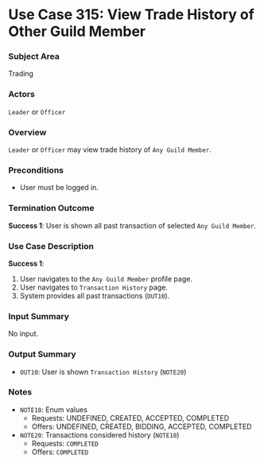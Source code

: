 # Use Case 315: View Trade History of Other Guild Member

### Subject Area
Trading

### Actors
`Leader` or `Officer`

### Overview
`Leader` or `Officer` may view trade history of `Any Guild Member`.

### Preconditions
- User must be logged in.

### Termination Outcome
**Success 1**: User is shown all past transaction of selected `Any Guild Member`.

### Use Case Description
**Success 1**:
1. User navigates to the `Any Guild Member` profile page.
2. User navigates to `Transaction History` page.
3. System provides all past transactions (`OUT10`).

### Input Summary
No input.

### Output Summary
- `OUT10`: User is shown `Transaction History` (`NOTE20`)

### Notes
- `NOTE10`: Enum values
	- Requests: UNDEFINED, CREATED, ACCEPTED, COMPLETED
	- Offers: UNDEFINED, CREATED, BIDDING, ACCEPTED, COMPLETED
- `NOTE20`: Transactions considered history (`NOTE10`)
	- Requests: `COMPLETED`
	- Offers: `COMPLETED`